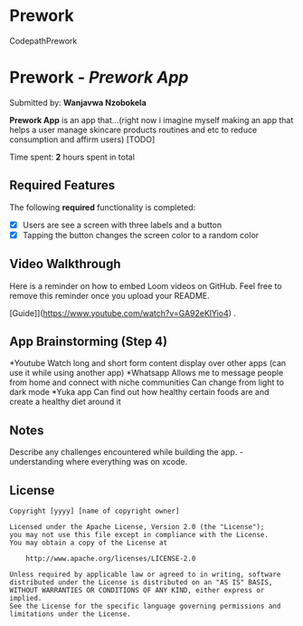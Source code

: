 # Prework
CodepathPrework
# Prework - *Prework App*

Submitted by: **Wanjavwa Nzobokela**

**Prework App** is an app that...(right now i imagine myself making an app that helps a user manage skincare products routines and etc to reduce consumption and affirm users) [TODO] 

Time spent: **2** hours spent in total

## Required Features

The following **required** functionality is completed:

- [X] Users are see a screen with three labels and a button
- [X] Tapping the button changes the screen color to a random color
 
## Video Walkthrough

Here is a reminder on how to embed Loom videos on GitHub. Feel free to remove this reminder once you upload your README. 

[Guide]](https://www.youtube.com/watch?v=GA92eKlYio4) .

## App Brainstorming (Step 4)
*Youtube
Watch long and short form content
display over other apps (can use it while using another app)
*Whatsapp
Allows me to message people from home and connect with niche communities
Can change from light to dark mode
*Yuka app
Can find out how healthy certain foods are and create a healthy diet around it


## Notes

Describe any challenges encountered while building the app.
-understanding where everything was on xcode.

## License

    Copyright [yyyy] [name of copyright owner]

    Licensed under the Apache License, Version 2.0 (the "License");
    you may not use this file except in compliance with the License.
    You may obtain a copy of the License at

        http://www.apache.org/licenses/LICENSE-2.0

    Unless required by applicable law or agreed to in writing, software
    distributed under the License is distributed on an "AS IS" BASIS,
    WITHOUT WARRANTIES OR CONDITIONS OF ANY KIND, either express or implied.
    See the License for the specific language governing permissions and
    limitations under the License.
